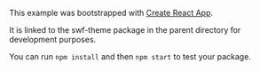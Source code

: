 This example was bootstrapped with [Create React App](https://github.com/facebook/create-react-app).

It is linked to the swf-theme package in the parent directory for development purposes.

You can run `npm install` and then `npm start` to test your package.
